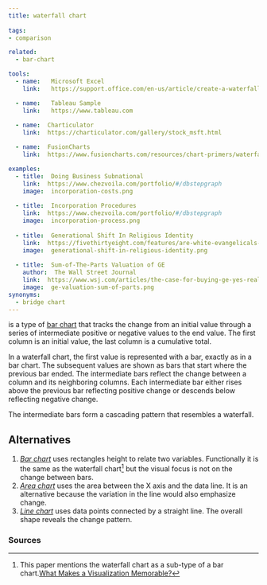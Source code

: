 ```yaml
---
title: waterfall chart
  
tags:
- comparison

related:
  - bar-chart

tools:
  - name:   Microsoft Excel
    link:   https://support.office.com/en-us/article/create-a-waterfall-chart-8de1ece4-ff21-4d37-acd7-546f5527f185

  - name:   Tableau Sample
    link:   https://www.tableau.com
  
  - name:  Charticulator
    link:  https://charticulator.com/gallery/stock_msft.html

  - name:  FusionCharts
    link:  https://www.fusioncharts.com/resources/chart-primers/waterfall-chart

examples:
  - title:  Doing Business Subnational
    link:  https://www.chezvoila.com/portfolio/#/dbstepgraph
    image:  incorporation-costs.png
  
  - title:  Incorporation Procedures
    link:  https://www.chezvoila.com/portfolio/#/dbstepgraph
    image:  incorporation-process.png
  
  - title:  Generational Shift In Religious Identity
    link:  https://fivethirtyeight.com/features/are-white-evangelicals-sacrificing-the-future-in-search-of-the-past
    image:  generational-shift-in-religious-identity.png
  
  - title:  Sum-of-The-Parts Valuation of GE
    author:  The Wall Street Journal
    link:  https://www.wsj.com/articles/the-case-for-buying-ge-yes-really-1542797042
    image:  ge-valuation-sum-of-parts.png
synonyms:
  - bridge chart
---
```


is a type of [bar chart](/bar-chart) that tracks the change from an initial value through a series of intermediate positive or negative values to the end value. The first column is an initial value, the last column is a cumulative total.  
<!--more-->
In a waterfall chart, the first value is represented with a bar, exactly as in a bar chart. The subsequent values are shown as bars that start where the previous bar ended. The intermediate bars reflect the change between a column and its neighboring columns. Each intermediate bar either rises above the previous bar reflecting positive change or descends below reflecting negative change. 

The intermediate bars form a cascading pattern that resembles a waterfall.

## Alternatives
1. [*Bar chart*](/bar-chart) uses rectangles height to relate two variables. Functionally it is the same as the waterfall chart[^borkin] but the visual focus is not on the change between bars.
2. [*Area chart*](/area-chart) uses the area between the X axis and the data line. It is an alternative because the variation in the line would also emphasize change.
3. [*Line chart*](/line-chart) uses data points connected by a straight line. The overall shape reveals the change pattern.

### Sources
[^borkin]: This paper mentions the waterfall chart as a sub-type of a bar chart.[What Makes a Visualization Memorable?](http://cvcl.mit.edu/papers/Borkin_etal_MemorableVisualization_TVCG2013.pdf)
